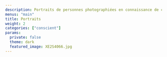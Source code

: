 ```yaml
---
description: Portraits de personnes photographiées en connaissance de cause
menus: "main"
title: Portraits
weight: 2
categories: ["conscient"]
params:
  private: false
  theme: dark
  featured_image: XE2S4066.jpg
---
```

